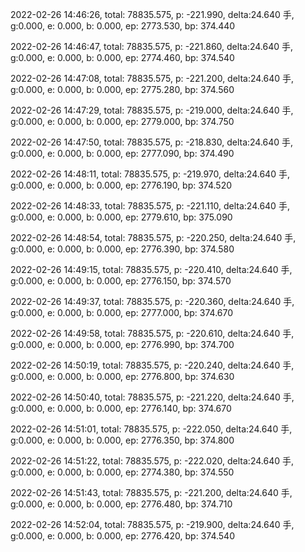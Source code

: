 2022-02-26 14:46:26, total: 78835.575, p: -221.990, delta:24.640 手, g:0.000, e: 0.000, b: 0.000, ep: 2773.530, bp: 374.440

2022-02-26 14:46:47, total: 78835.575, p: -221.860, delta:24.640 手, g:0.000, e: 0.000, b: 0.000, ep: 2774.460, bp: 374.540

2022-02-26 14:47:08, total: 78835.575, p: -221.200, delta:24.640 手, g:0.000, e: 0.000, b: 0.000, ep: 2775.280, bp: 374.560

2022-02-26 14:47:29, total: 78835.575, p: -219.000, delta:24.640 手, g:0.000, e: 0.000, b: 0.000, ep: 2779.000, bp: 374.750

2022-02-26 14:47:50, total: 78835.575, p: -218.830, delta:24.640 手, g:0.000, e: 0.000, b: 0.000, ep: 2777.090, bp: 374.490

2022-02-26 14:48:11, total: 78835.575, p: -219.970, delta:24.640 手, g:0.000, e: 0.000, b: 0.000, ep: 2776.190, bp: 374.520

2022-02-26 14:48:33, total: 78835.575, p: -221.110, delta:24.640 手, g:0.000, e: 0.000, b: 0.000, ep: 2779.610, bp: 375.090

2022-02-26 14:48:54, total: 78835.575, p: -220.250, delta:24.640 手, g:0.000, e: 0.000, b: 0.000, ep: 2776.390, bp: 374.580

2022-02-26 14:49:15, total: 78835.575, p: -220.410, delta:24.640 手, g:0.000, e: 0.000, b: 0.000, ep: 2776.150, bp: 374.570

2022-02-26 14:49:37, total: 78835.575, p: -220.360, delta:24.640 手, g:0.000, e: 0.000, b: 0.000, ep: 2777.000, bp: 374.670

2022-02-26 14:49:58, total: 78835.575, p: -220.610, delta:24.640 手, g:0.000, e: 0.000, b: 0.000, ep: 2776.990, bp: 374.700

2022-02-26 14:50:19, total: 78835.575, p: -220.240, delta:24.640 手, g:0.000, e: 0.000, b: 0.000, ep: 2776.800, bp: 374.630

2022-02-26 14:50:40, total: 78835.575, p: -221.220, delta:24.640 手, g:0.000, e: 0.000, b: 0.000, ep: 2776.140, bp: 374.670

2022-02-26 14:51:01, total: 78835.575, p: -222.050, delta:24.640 手, g:0.000, e: 0.000, b: 0.000, ep: 2776.350, bp: 374.800

2022-02-26 14:51:22, total: 78835.575, p: -222.020, delta:24.640 手, g:0.000, e: 0.000, b: 0.000, ep: 2774.380, bp: 374.550

2022-02-26 14:51:43, total: 78835.575, p: -221.200, delta:24.640 手, g:0.000, e: 0.000, b: 0.000, ep: 2776.480, bp: 374.710

2022-02-26 14:52:04, total: 78835.575, p: -219.900, delta:24.640 手, g:0.000, e: 0.000, b: 0.000, ep: 2776.420, bp: 374.540